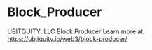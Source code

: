 # Block_Producer
UBITQUITY, LLC Block Producer
Learn more at: https://ubitquity.io/web3/block-producer/
